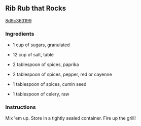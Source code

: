 ## Rib Rub that Rocks

[8d9c363199](http://www.food.com/recipe/rib-rub-that-rocks-28827)

### Ingredients

 - 1 cup of sugars, granulated

 - 12 cup of salt, table

 - 2 tablespoon of spices, paprika

 - 2 tablespoon of spices, pepper, red or cayenne

 - 1 tablespoon of spices, cumin seed

 - 1 tablespoon of celery, raw

### Instructions

Mix 'em up. Store in a tightly sealed container. Fire up the grill!